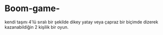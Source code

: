 # Boom-game-
kendi taşını 4'lü sıralı bir şekilde dikey yatay veya çapraz bir biçimde dizerek kazanabildiğin 2 kişilik bir oyun.
